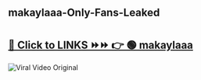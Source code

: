 
 ## makaylaaa-Only-Fans-Leaked

# <h2><a href="https://clipsfans.com/makaylaaa&ref=git">🔗 Click to LINKS ⏩⏩ 👉 🟢 makaylaaa </a></h2>

<a href="https://clipsfans.com/makaylaaa&ref=git" rel="nofollow" data-target="animated-image.originalLink"><img src="https://i.ibb.co.com/xMMVF88/686577567.gif" alt="Viral Video Original" style="max-width: 100%; display: inline-block;" data-target="animated-image.originalImage"></a>
